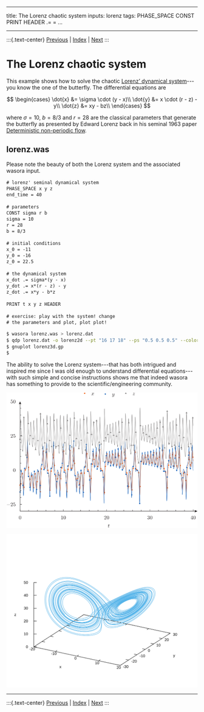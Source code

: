 
---
title: The Lorenz chaotic system
inputs: lorenz
tags: PHASE_SPACE CONST PRINT HEADER .= = 
...

-------

:::{.text-center}
[Previous](../004-exp) | [Index](../) | [Next](../006-fibonacci)
:::

# The Lorenz chaotic system


This example shows how to solve the chaotic [Lorenz’ dynamical system](http://en.wikipedia.org/wiki/Lorenz_system)---you know the one of the butterfly. The differential equations are

$$
\begin{cases}
\dot{x} &= \sigma \cdot (y - x)\\
\dot{y} &= x \cdot (r - z) - y\\
\dot{z} &= xy - bz\\
\end{cases}
$$

where $\sigma=10$, $b=8/3$ and $r=28$ are the classical parameters that generate the butterfly as presented by Edward Lorenz back in his seminal 1963 paper [Deterministic non-periodic flow](http://journals.ametsoc.org/doi/abs/10.1175/1520-0469%281963%29020%3C0130%3ADNF%3E2.0.CO%3B2).

## lorenz.was

Please note the beauty of both the Lorenz system and the associated wasora input.

```wasora
# lorenz' seminal dynamical system
PHASE_SPACE x y z
end_time = 40

# parameters
CONST sigma r b
sigma = 10
r = 28
b = 8/3

# initial conditions
x_0 = -11
y_0 = -16
z_0 = 22.5

# the dynamical system
x_dot .= sigma*(y - x)
y_dot .= x*(r - z) - y
z_dot .= x*y - b*z

PRINT t x y z HEADER

# exercise: play with the system! change
# the parameters and plot, plot plot!
```

```bash
$ wasora lorenz.was > lorenz.dat
$ qdp lorenz.dat -o lorenz2d --pt "16 17 18" --ps "0.5 0.5 0.5" --color "orange navyblue gray" --pi "60 71 87"
$ gnuplot lorenz3d.gp
$ 
```

The ability to solve the Lorenz system---that has both intrigued and inspired me since I was old enough to understand differential equations---with such simple and concise instructions shows me that indeed wasora has something to provide to the scientific/engineering community.


![Lorenz as a function of time](lorenz2d.svg)

![The Lorenz attractor in phase space](lorenz3d.svg)

-------

:::{.text-center}
[Previous](../004-exp) | [Index](../) | [Next](../006-fibonacci)
:::
